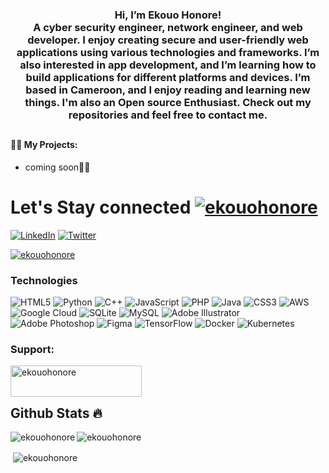 <h3 align="center">Hi, I’m Ekouo Honore! <br> A cyber security engineer, network engineer, and web developer. I enjoy creating secure and user-friendly web applications using various technologies and frameworks. I’m also interested in app development, and I’m learning how to build applications for different platforms and devices. I’m based in Cameroon, and I enjoy reading and learning new things. I'm also an Open source Enthusiast. Check out my repositories and feel free to contact me. </h3>
<h2></h2>

<h4>👨‍💻 My Projects:</h4>

- coming soon🫠😁
<h2></h2>

# Let's Stay connected <a href="https://twitter.com/ekouohonore" target="blank"><img src="https://img.shields.io/twitter/follow/ekouohonore?logo=twitter&style=for-the-badge" alt="ekouohonore" /></a>

[![LinkedIn](https://img.shields.io/badge/LinkedIn-%230077B5.svg?logo=linkedin&logoColor=white)](https://linkedin.com/in/ekouohonore) [![Twitter](https://img.shields.io/badge/Twitter-%231DA1F2.svg?logo=Twitter&logoColor=white)](https://twitter.com/ekouohonore) 


<p align="left"> <a href="https://github.com/ryo-ma/github-profile-trophy"><img src="https://github-profile-trophy.vercel.app/?username=ekouohonore&row=1&theme=darkhub&margin-w=15&no-bg=true" alt="ekouohonore" /></a> </p>


<h3 align="left">Technologies</h3>

 ![HTML5](https://img.shields.io/badge/html5-%23E34F26.svg?style=for-the-badge&logo=html5&logoColor=white)  ![Python](https://img.shields.io/badge/python-3670A0?style=for-the-badge&logo=python&logoColor=ffdd54) ![C++](https://img.shields.io/badge/c++-%2300599C.svg?style=for-the-badge&logo=c%2B%2B&logoColor=white) ![JavaScript](https://img.shields.io/badge/javascript-%23323330.svg?style=for-the-badge&logo=javascript&logoColor=%23F7DF1E) ![PHP](https://img.shields.io/badge/php-%23777BB4.svg?style=for-the-badge&logo=php&logoColor=white) ![Java](https://img.shields.io/badge/java-%23ED8B00.svg?style=for-the-badge&logo=java&logoColor=white) ![CSS3](https://img.shields.io/badge/css3-%231572B6.svg?style=for-the-badge&logo=css3&logoColor=white) ![AWS](https://img.shields.io/badge/AWS-%23FF9900.svg?style=for-the-badge&logo=amazon-aws&logoColor=white) ![Google Cloud](https://img.shields.io/badge/Google%20Cloud-%234285F4.svg?style=for-the-badge&logo=google-cloud&logoColor=white)   ![SQLite](https://img.shields.io/badge/sqlite-%2307405e.svg?style=for-the-badge&logo=sqlite&logoColor=white) ![MySQL](https://img.shields.io/badge/mysql-%2300f.svg?style=for-the-badge&logo=mysql&logoColor=white) ![Adobe Illustrator](https://img.shields.io/badge/adobeillustrator-%23FF9A00.svg?style=for-the-badge&logo=adobeillustrator&logoColor=white) ![Adobe Photoshop](https://img.shields.io/badge/adobephotoshop-%2331A8FF.svg?style=for-the-badge&logo=adobephotoshop&logoColor=white)	![Figma](https://img.shields.io/badge/figma-%23F24E1E.svg?style=for-the-badge&logo=figma&logoColor=white) ![TensorFlow](https://img.shields.io/badge/TensorFlow-%23FF6F00.svg?style=for-the-badge&logo=TensorFlow&logoColor=white) ![Docker](https://img.shields.io/badge/docker-%230db7ed.svg?style=for-the-badge&logo=docker&logoColor=white) ![Kubernetes](https://img.shields.io/badge/kubernetes-%23326ce5.svg?style=for-the-badge&logo=kubernetes&logoColor=white) 
<h3 align="left">Support:</h3>
<p><a href="https://www.buymeacoffee.com/ekouohonore"> <img align="left" src="https://cdn.buymeacoffee.com/buttons/v2/default-yellow.png" height="50" width="210" alt="ekouohonore" /></a></p><br><br>

## Github Stats 🔥

<p><img align="left" src="https://github-readme-stats.vercel.app/api/top-langs?username=ekouohonore&show_icons=true&locale=en&layout=compact&theme=cobalt" alt="ekouohonore" /></p>

<p><img align="center" src="https://github-readme-streak-stats.herokuapp.com?user=ekouohonore&theme=radical&date_format=j%20M%5B%20Y%5D&sideLabels=DDB225" alt="ekouohonore" /></p>

<p>&nbsp;<img align="center" src="https://github-readme-stats.vercel.app/api?username=ekouohonore&show_icons=true&locale=en&theme=tokyonight" alt="ekouohonore" /></
p>
